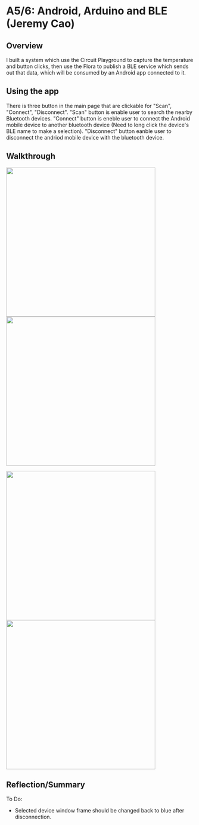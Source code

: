 # A5/6: Android, Arduino and BLE (Jeremy Cao)

## Overview

I built a system which use the Circuit Playground to capture the temperature and button clicks, 
then use the Flora to publish a BLE service which sends out that data, which will be consumed by an Android app connected to it.

## Using the app 

There is three button in the main page that are clickable for "Scan", "Connect", "Disconnect".
"Scan" button is enable user to search the nearby Bluetooth devices.
"Connect" button is eneble user to connect the Android mobile device to another bluetooth device (Need to long click the device's BLE name to make a selection).
"Disconnect" button eanble user to disconnect the andriod mobile device with the bluetooth device.


## Walkthrough
<img src="docs/1.png" width="400">   <img src="docs/2.png" width="400">

<img src="docs/3.png" width="400">   <img src="docs/4.png" width="400">

## Reflection/Summary

To Do:
- Selected device window frame should be changed back to blue after disconnection.



